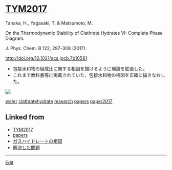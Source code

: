 # [TYM2017](TYM2017.md)

Tanaka, H., Yagasaki, T. & Matsumoto, M.

On the Thermodynamic Stability of Clathrate Hydrates VI: Complete Phase Diagram.

J. Phys. Chem. B 122, 297–308 (2017).

http://doi.org/10.1021/acs.jpcb.7b10581


* 包接水和物の組成比に関する相図を描けるように理論を拡張した。
* これまで教科書等に掲載されていた、包接水和物の相図を正確に描きなおした。

![](https://i.gyazo.com/62cc846288856a64420bf52a4e88ef02.png)



[water](water.md) [clathratehydrate](clathratehydrate.md) [research](research.md) [papers](papers.md) [paper2017](paper2017.md) 


## Linked from

* [TYM2017](TYM2017.md)
* [papers](papers.md)
* [ガスハイドレートの相図](ガスハイドレートの相図.md)
* [解決した問題](解決した問題.md)


----
[Edit](https://github.com/vitroid/vitroid.github.io/edit/master/MD/TYM2017.md)

